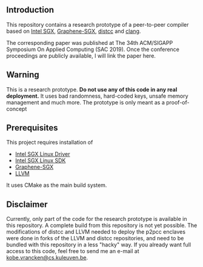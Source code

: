 Introduction
------------

This repository contains a research prototype of a peer-to-peer compiler based on [Intel SGX](https://software.intel.com/en-us/sgx), [Graphene-SGX](https://github.com/oscarlab/graphene), [distcc](https://github.com/distcc/distcc) and [clang](https://clang.llvm.org/).

The corresponding paper was published at The 34th ACM/SIGAPP Symposium On Applied Computing (SAC 2019).
Once the conference proceedings are publicly available, I will link the paper here.


Warning
------------
This is a research prototype. **Do not use any of this code in any real deployment.**
It uses bad randomness, hard-coded keys, unsafe memory management and much more.
The prototype is only meant as a proof-of-concept 

Prerequisites
------------

This project requires installation of 
- [Intel SGX Linux Driver](https://github.com/intel/linux-sgx-driver)
- [Intel SGX Linux SDK](https://github.com/intel/linux-sgx)
- [Graphene-SGX](https://github.com/oscarlab/graphene)
- [LLVM](https://github.com/llvm/llvm-project)

It uses CMake as the main build system.

Disclaimer
-----------
Currently, only part of the code for the research prototype is available in this repository.
A complete build from this repository is not yet possible.
The modifications of distcc and LLVM needed to deploy the p2pcc enclaves were done in forks of
the LLVM and distcc repositories, and need to be bundled with this repository in a less "hacky" way.
If you already want full access to this code, feel free to send me an e-mail at [kobe.vrancken@cs.kuleuven.be](mailto:kobe.vrancken@cs.kuleuven.be).
